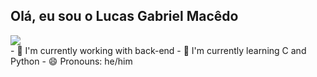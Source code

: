 ## Olá, eu sou o Lucas Gabriel Macêdo
<div>
 <img src="https://github-readme-stats.vercel.app/api?username=macedolg&theme=midnight-ṕurple)](https://github.com/macedolg/github-readme-stats">
</div>
- 🔭 I'm currently working with back-end
- 🌱 I'm currently learning C and Python
- 😄 Pronouns: he/him
